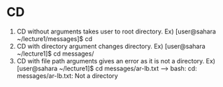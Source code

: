 # CD
1) CD without arguments takes user to root directory. Ex) [user@sahara ~/lecture1/messages]$ cd
2) CD with directory argument changes directory. Ex) [user@sahara ~/lecture1]$ cd messages/
3) CD with file path arguments gives an error as it is not a directory. Ex) [user@sahara ~/lecture1]$ cd messages/ar-lb.txt --> bash: cd: messages/ar-lb.txt: Not a directory
